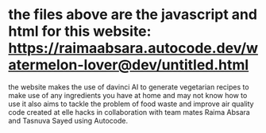 # the files above are the javascript and html for this website: https://raimaabsara.autocode.dev/watermelon-lover@dev/untitled.html
the website makes the use of davinci AI to generate vegetarian recipes to make use of any ingredients you have at home and may not know how to use
it also aims to tackle the problem of food waste and improve air quality
code created at elle hacks in collaboration with team mates Raima Absara and Tasnuva Sayed using Autocode.
